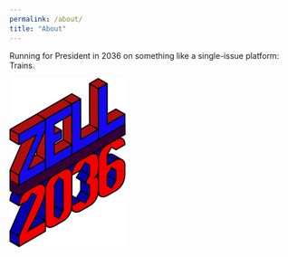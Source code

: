 ```yaml
---
permalink: /about/
title: "About"
---
```


Running for President in 2036 on something like a single-issue platform: Trains.

![logo](/assets/images/Zell2036.png)